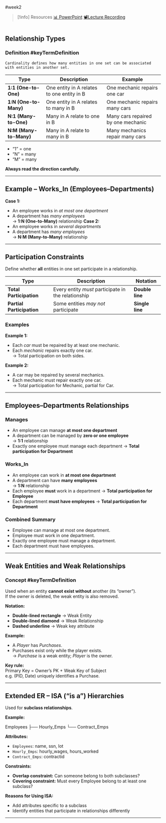 #week2 

> [!info] Resources
> [📊 PowerPoint](WK2.LC1.Database_Cardinality.pdf)
> [📽️Lecture Recording]()

```table-of-contents
```

## Relationship Types

### Definition #keyTermDefinition 
```
Cardinality defines how many entities in one set can be associated with entities in another set.
```

|Type|Description|Example|
|---|---|---|
|**1:1 (One-to-One)**|One entity in A relates to one entity in B|One mechanic repairs one car|
|**1:N (One-to-Many)**|One entity in A relates to many in B|One mechanic repairs many cars|
|**N:1 (Many-to-One)**|Many in A relate to one in B|Many cars repaired by one mechanic|
|**N:M (Many-to-Many)**|Many in A relate to many in B|Many mechanics repair many cars|

- “1” = one
- “N” = many
- “M” = many

**Always read the direction carefully.**

---
## Example – Works_In (Employees–Departments)

**Case 1:**
- An employee works in _at most one department_
- A department has _many employees_  
    → **1:N (One-to-Many)** relationship
**Case 2:**
- An employee works in _several departments_
- A department has _many employees_  
    → **N:M (Many-to-Many)** relationship
---
## Participation Constraints
Define whether **all** entities in one set participate in a relationship.

|Type|Description|Notation|
|---|---|---|
|**Total Participation**|Every entity _must_ participate in the relationship|**Double line**|
|**Partial Participation**|Some entities _may not_ participate|**Single line**|
### Examples

**Example 1:**
- Each _car_ must be repaired by at least one mechanic.
- Each _mechanic_ repairs exactly one car.  
    → Total participation on both sides.

**Example 2:**
- A car may be repaired by several mechanics.
- Each mechanic must repair exactly one car.  
    → Total participation for Mechanic, partial for Car.
---

## Employees–Departments Relationships
### Manages
- An employee can manage **at most one department**
- A department can be managed by **zero or one employee**  
    → **1:1** relationship
- Exactly one employee must manage each department → **Total participation for Department**
### Works_In
- An employee can work in **at most one department**
- A department can have **many employees**  
    → **1:N** relationship
- Each employee **must** work in a department → **Total participation for Employee**
- Each department **must have employees** → **Total participation for Department**
### Combined Summary
- Employee can manage at most one department.
- Employee must work in one department.
- Exactly one employee must manage a department.
- Each department must have employees.
---
## Weak Entities and Weak Relationships

### Concept #keyTermDefinition 
Used when an entity **cannot exist without** another (its “owner”).  
If the owner is deleted, the weak entity is also removed.

**Notation:**
- **Double-lined rectangle** → Weak Entity
- **Double-lined diamond** → Weak Relationship
- **Dashed underline** → Weak key attribute

**Example:**
- A _Player_ has _Purchases_.
- Purchases exist only while the player exists.  
    → _Purchase_ is a weak entity; _Player_ is the owner.

**Key rule:**  
Primary Key = Owner’s PK + Weak Key of Subject  
e.g. (PID, Date) uniquely identifies a Purchase.

---
## Extended ER – ISA (“is a”) Hierarchies

Used for **subclass relationships**.

**Example:**

Employees
 ├── Hourly_Emps
 └── Contract_Emps

**Attributes:**
- `Employees`: name, ssn, lot
- `Hourly_Emps`: hourly_wages, hours_worked
- `Contract_Emps`: contractid

**Constraints:**
- **Overlap constraint:** Can someone belong to both subclasses?
- **Covering constraint:** Must every Employee belong to at least one subclass?

**Reasons for Using ISA:**
- Add attributes specific to a subclass
- Identify entities that participate in relationships differently
---
